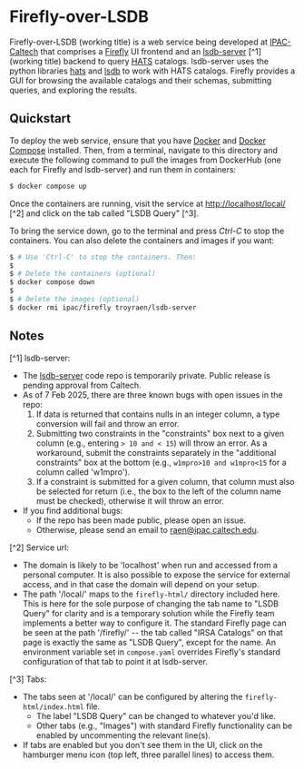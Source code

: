 # Firefly-over-LSDB

Firefly-over-LSDB (working title) is a web service being developed at [IPAC-Caltech](http://ipac.caltech.edu/)
that comprises a [Firefly](https://github.com/Caltech-IPAC/firefly) UI frontend and an
[lsdb-server](https://github.com/IPAC-SW/lsdb-server/) [^1] (working title) backend to query
[HATS](https://hats.readthedocs.io/) catalogs.
lsdb-server uses the python libraries [hats](https://hats.readthedocs.io/) and [lsdb](https://docs.lsdb.io/)
to work with HATS catalogs.
Firefly provides a GUI for browsing the available catalogs and their schemas, submitting queries,
and exploring the results.

## Quickstart

To deploy the web service, ensure that you have [Docker](https://docs.docker.com/) and
[Docker Compose](https://docs.docker.com/compose/) installed.
Then, from a terminal, navigate to this directory and execute the following command to pull the images from
DockerHub (one each for Firefly and lsdb-server) and run them in containers:

```sh
$ docker compose up
```

Once the containers are running, visit the service at <http://localhost/local/> [^2] and click on the
tab called "LSDB Query" [^3].

To bring the service down, go to the terminal and press *Ctrl-C* to stop the containers.
You can also delete the containers and images if you want:

```sh
$ # Use 'Ctrl-C' to stop the containers. Then:
$
$ # Delete the containers (optional)
$ docker compose down
$
$ # Delete the images (optional)
$ docker rmi ipac/firefly troyraen/lsdb-server
```

## Notes

[^1] lsdb-server:

- The [lsdb-server](https://github.com/IPAC-SW/lsdb-server/) code repo is temporarily private.
  Public release is pending approval from Caltech.
- As of 7 Feb 2025, there are three known bugs with open issues in the repo:
    1. If data is returned that contains nulls in an integer column, a type conversion will fail and
       throw an error.
    2. Submitting two constraints in the "constraints" box next to a given column
       (e.g., entering `> 10 and < 15`) will throw an error. As a workaround, submit the constraints
       separately in the "additional constraints" box at the bottom (e.g., `w1mpro>10 and w1mpro<15`
       for a column called 'w1mpro').
    3. If a constraint is submitted for a given column, that column must also be selected for return
       (i.e., the box to the left of the column name must be checked), otherwise it will throw an error.
- If you find additional bugs:
    - If the repo has been made public, please open an issue.
    - Otherwise, please send an email to raen@ipac.caltech.edu.

[^2] Service url:

- The domain is likely to be 'localhost' when run and accessed from a personal computer.
  It is also possible to expose the service for external access, and in that case the domain will
  depend on your setup.
- The path '/local/' maps to the `firefly-html/` directory included here.
  This is here for the sole purpose of changing the tab name to "LSDB Query" for clarity and is a
  temporary solution while the Firefly team implements a better way to configure it.
  The standard Firefly page can be seen at the path '/firefly/' -- the tab called "IRSA Catalogs"
  on that page is exactly the same as "LSDB Query", except for the name.
  An environment variable set in `compose.yaml` overrides Firefly's standard configuration of that tab to
  point it at lsdb-server.

[^3] Tabs:

- The tabs seen at '/local/' can be configured by altering the `firefly-html/index.html` file.
    - The label "LSDB Query" can be changed to whatever you'd like.
    - Other tabs (e.g., "Images") with standard Firefly functionality can be enabled by uncommenting
      the relevant line(s).
- If tabs are enabled but you don't see them in the UI, click on the hamburger menu icon (top left,
  three parallel lines) to access them.
